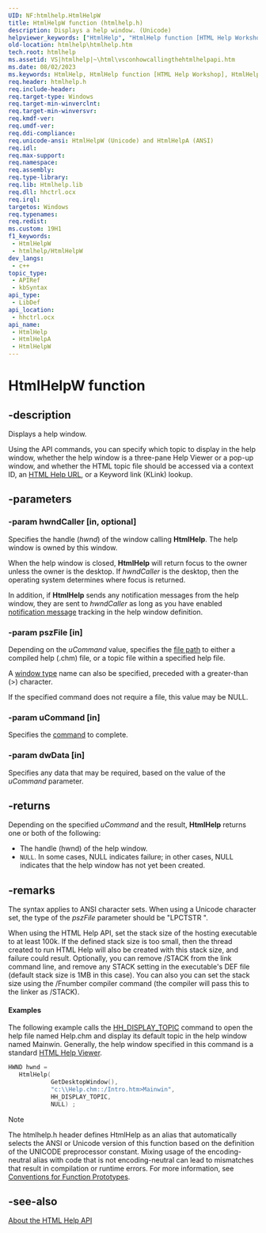 ```yaml
---
UID: NF:htmlhelp.HtmlHelpW
title: HtmlHelpW function (htmlhelp.h)
description: Displays a help window. (Unicode)
helpviewer_keywords: ["HtmlHelp", "HtmlHelp function [HTML Help Workshop]", "HtmlHelpW", "htmlhelp.htmlhelp", "htmlhelp/HtmlHelp", "htmlhelp/HtmlHelpW"]
old-location: htmlhelp\htmlhelp.htm
tech.root: htmlhelp
ms.assetid: VS|htmlhelp|~\html\vsconhowcallingthehtmlhelpapi.htm
ms.date: 08/02/2023
ms.keywords: HtmlHelp, HtmlHelp function [HTML Help Workshop], HtmlHelpA, HtmlHelpW, htmlhelp.htmlhelp, htmlhelp/HtmlHelp, htmlhelp/HtmlHelpA, htmlhelp/HtmlHelpW
req.header: htmlhelp.h
req.include-header: 
req.target-type: Windows
req.target-min-winverclnt: 
req.target-min-winversvr: 
req.kmdf-ver: 
req.umdf-ver: 
req.ddi-compliance: 
req.unicode-ansi: HtmlHelpW (Unicode) and HtmlHelpA (ANSI)
req.idl: 
req.max-support: 
req.namespace: 
req.assembly: 
req.type-library: 
req.lib: Htmlhelp.lib
req.dll: hhctrl.ocx
req.irql: 
targetos: Windows
req.typenames: 
req.redist: 
ms.custom: 19H1
f1_keywords:
 - HtmlHelpW
 - htmlhelp/HtmlHelpW
dev_langs:
 - c++
topic_type:
 - APIRef
 - kbSyntax
api_type:
 - LibDef
api_location:
 - hhctrl.ocx
api_name:
 - HtmlHelp
 - HtmlHelpA
 - HtmlHelpW
---
```


# HtmlHelpW function

## -description

Displays a help window.

Using the API commands, you can specify which topic to display in the help window, whether the help window is a three-pane Help Viewer or a pop-up window, and whether the HTML topic file should be accessed via a context ID, an [HTML Help URL](/previous-versions/windows/desktop/htmlhelp/about-html-help-urls), or a Keyword link (KLink) lookup.

## -parameters

### -param hwndCaller [in, optional]

Specifies the handle (*hwnd*) of the window calling **HtmlHelp**. The help window is owned by this window.

When the help window is closed, **HtmlHelp** will return focus to the owner unless the owner is the desktop. If *hwndCaller* is the desktop, then the operating system determines where focus is returned.

In addition, if **HtmlHelp** sends any notification messages from the help window, they are sent to *hwndCaller* as long as you have enabled [notification message](/previous-versions/windows/desktop/htmlhelp/about-notification-messages) tracking in the help window definition.

### -param pszFile [in]

Depending on the *uCommand* value, specifies the [file path](/previous-versions/windows/desktop/htmlhelp/about-html-help-urls) to either a compiled help (.chm) file, or a topic file within a specified help file.

A [window type](/previous-versions/windows/desktop/legacy/ms644703(v=vs.85)) name can also be specified, preceded with a greater-than (&gt;) character.

If the specified command does not require a file, this value may be NULL.

### -param uCommand [in]

Specifies the [command](/previous-versions/windows/desktop/htmlhelp/about-commands) to complete.

### -param dwData [in]

Specifies any data that may be required, based on the value of the *uCommand* parameter.

## -returns

Depending on the specified *uCommand* and the result, **HtmlHelp** returns one or both of the following:

- The handle (hwnd) of the help window.
- `NULL`. In some cases, NULL indicates failure; in other cases, NULL indicates that the help window has not yet been created.

## -remarks

The  syntax applies to ANSI character sets.  When using a Unicode character set, the type of the *pszFile* parameter should be "LPCTSTR  ".

When using the HTML Help API, set the stack size of the hosting executable to at least 100k. If the defined stack size is too small, then the thread created to run HTML Help will also be created with this stack size, and failure could result. Optionally, you can remove /STACK from the link command line, and remove any STACK setting in the executable's DEF file (default stack size is 1MB in this case). You can also you can set the stack size using the /Fnumber compiler command (the compiler will pass this to the linker as /STACK).

#### Examples

The following example calls the [HH_DISPLAY_TOPIC](/previous-versions/windows/desktop/htmlhelp/hh-display-topic-command) command to open the help file named Help.chm and display its default topic in the help window named Mainwin. Generally, the help window specified in this command is a standard [HTML Help Viewer](/previous-versions/windows/desktop/htmlhelp/about-the-html-help-viewer).

```cpp
HWND hwnd =
   HtmlHelp(
            GetDesktopWindow(),
            "c:\\Help.chm::/Intro.htm>Mainwin",
            HH_DISPLAY_TOPIC,
            NULL) ;
```

> [!NOTE]
> The htmlhelp.h header defines HtmlHelp as an alias that automatically selects the ANSI or Unicode version of this function based on the definition of the UNICODE preprocessor constant. Mixing usage of the encoding-neutral alias with code that is not encoding-neutral can lead to mismatches that result in compilation or runtime errors. For more information, see [Conventions for Function Prototypes](/windows/win32/intl/conventions-for-function-prototypes).

## -see-also

[About the HTML Help API](/previous-versions/windows/desktop/htmlhelp/html-help-api-overview)
